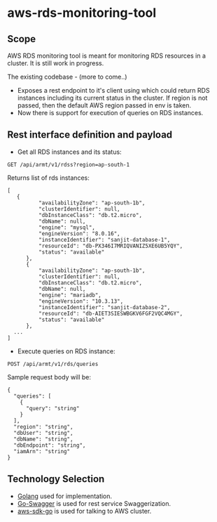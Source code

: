 # aws-rds-monitoring-tool
## Scope
AWS RDS monitoring tool is meant for monitoring RDS resources in a cluster. It is still work in progress.

The existing codebase - (more to come..)
* Exposes a rest endpoint to it's client using which could return RDS instances including its current status in the 
  cluster. If region is not passed, then the default AWS region passed in env is taken.
* Now there is support for execution of queries on RDS instances. 

## Rest interface definition and payload
* Get all RDS instances and its status:
```
GET /api/armt/v1/rdss?region=ap-south-1
```
Returns list of rds instances:
```
[
   {
          "availabilityZone": "ap-south-1b",
          "clusterIdentifier": null,
          "dbInstanceClass": "db.t2.micro",
          "dbName": null,
          "engine": "mysql",
          "engineVersion": "8.0.16",
          "instanceIdentifier": "sanjit-database-1",
          "resourceId": "db-PX346I7MRIQVANIZ5XE6UB5YQY",
          "status": "available"
      },
      {
          "availabilityZone": "ap-south-1b",
          "clusterIdentifier": null,
          "dbInstanceClass": "db.t2.micro",
          "dbName": null,
          "engine": "mariadb",
          "engineVersion": "10.3.13",
          "instanceIdentifier": "sanjit-database-2",
          "resourceId": "db-AIET3SIESWBGKV6FGF2VQC4MGY",
          "status": "available"
      },
  ...
]
```
* Execute queries on RDS instance:
```
POST /api/armt/v1/rds/queries
```
Sample request body will be:
```
{
  "queries": [
    {
      "query": "string"
    }
  ],
  "region": "string",
  "dbUser": "string",
  "dbName": "string",
  "dbEndpoint": "string",
  "iamArn": "string"
}
```


## Technology Selection
* [Golang](https://golang.org/) used for implementation.
* [Go-Swagger](https://github.com/go-swagger/go-swagger) is used for rest service Swaggerization.
* [aws-sdk-go](https://github.com/aws/aws-sdk-go) is used for talking to AWS cluster.
